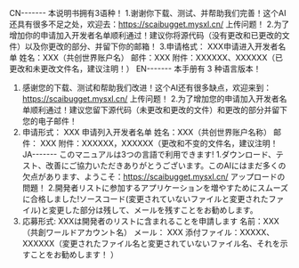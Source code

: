 CN-------
本说明书拥有3语种！
1.谢谢你下载、测试、并帮助我们完善！这个AI还具有很多不足之处，欢迎去：https://scaibugget.mysxl.cn/ 上传问题！
2.为了增加你的申请加入开发者名单顺利通过！建议你将源代码（没有更改和已更改的文件）以及你更改的部分、并留下你的邮箱！
3.申请格式：
XXX申请进入开发者名单
姓名：XXX（共创世界账户名）
邮件：XXX
附件：XXXXXX、XXXXXX（已更改和未更改文件名，建议注明！）
EN-------
本手册有 3 种语言版本！
1. 感谢您的下载、测试和帮助我们改进！这个AI还有很多缺点，欢迎来到：https://scaibugget.mysxl.cn/ 上传问题！
2.为了增加您的申请加入开发者名单顺利通过！建议您留下源代码（未更改和更改的文件）和更改的部分并留下您的电子邮件！
3. 申请形式：
XXX 申请列入开发者名单
姓名：XXX（共创世界账户名称）
邮件： XXX
附件：XXXXXX，XXXXXX（更改和不变的文件名，建议注明！
JA-------
このマニュアルは3つの言語で利用できます!
1.ダウンロード、テスト、改善にご協力いただきありがとうございます。このAIにはまだ多くの欠点があります、ようこそ：https://scaibugget.mysxl.cn/ アップロードの問題！
2.開発者リストに参加するアプリケーションを増やすためにスムーズに合格しました!ソースコード(変更されていないファイルと変更されたファイル)と変更した部分は残して、メールを残すことをお勧めします。
3. 応募形式:
XXXは開発者のリストに含まれることを申請します
名前：XXX（共創ワールドアカウント名）
メール： XXX
添付ファイル：XXXXX、XXXXXX（変更されたファイル名と変更されていないファイル名、それを示すことをお勧めします！ ）
